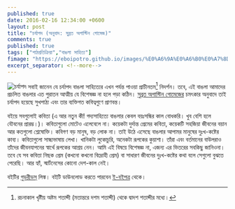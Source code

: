 ```yaml
---
published: true
date: 2016-02-16 12:34:00 +0600
layout: post
title: "চর্যাপদ (অনুবাদ: সুব্রত অগাস্টিন গোমেজ)"
comments: true
published: true
tags: ["পাঠপ্রতিক্রিয়া","বাঙলা সাহিত্য"]
fimage: "https://eboipotro.github.io/images/%E0%A6%9A%E0%A6%B0%E0%A7%8D%E0%A6%AF%E0%A6%BE%E0%A6%AA%E0%A6%A6-%E0%A6%95%E0%A6%AC%E0%A6%BF%E0%A6%A4%E0%A6%BE-%E0%A6%AA%E0%A7%8D%E0%A6%B0%E0%A6%BE%E0%A6%9A%E0%A7%80%E0%A6%A8-%E0%A6%95%E0%A6%AC%E0%A6%BF.jpg"
excerpt_separator: <!--more-->
---
```

![চর্যাপদ]({{page.fimage}}) সবাই জানেন যে চর্যাপদ বাঙলা সাহিত্যের এখন পর্যন্ত পাওয়া প্রাচীনতম[^1] নিদর্শন। তবে, এই বাঙলা আমাদের প্রচলিত বাঙলার এত পুরাতন আত্মীয় যে বিশেষজ্ঞ না হলে পড়া কঠিন। [সুব্রত অগাস্টিন গোমেজের](https://www.goodreads.com/author/show/13529195.Subrata_Augustine_Gomes) চমৎকার অনুবাদে তাই চর্যাপদ হয়েছে সুখপাঠ্য এবং তার ব্যক্তিগত কবিত্বগুণে প্রাণবন্ত।
<!--more-->
বইয়ে সবগুলোই কবিতা (এ আর নতুন কী! গদ্যসাহিত্যে বাঙলার কেবল বয়ঃসন্ধির কাল বোধকরি। খুব বেশি হলে যৌবনের প্রারম্ভ।)। কবিতাগুলো মোটেও এলেবেলে না। কয়েকটা দুর্দান্ত প্রেমের কবিতা, কয়েকটি সহজিয়া জীবনের বয়ান আর কতগুলো শ্লেষোক্তি। কবিগণ বড় মানুষ, বড় লোক না। তাই উঠে এসেছে বাঙলার আপামর মানুষের দুঃখ-কষ্টের কাব্য। কবিতাগুলো সান্ধ্যভাষায় লেখা। খানিকটা লুকোচুরি, অনেকটা রূপকের কুয়াশা। তাঁরা এবং বর্তমানের বাউলরাও তাঁদের জীবনযাপনের স্বার্থে রূপকের আশ্রয় নেন। আমি এই বিষয়ে বিশেষজ্ঞ না, এজন্য এর ভিতরের সবকিছু জানিওনা। তবে যে সব কবিতা নিছক প্রেম (কখনো কখনো বিদ্রোহী প্রেম) বা সাধারণ জীবনের দুঃখ-কষ্টের কথা বলে সেগুলো বুঝতে পেরেছি। আর হ্যাঁ, স্মার্টনেসের কোনো দেশ-কাল নেই।

বইটির [গুডরীডস্](https://www.goodreads.com/book/show/28374897) লিঙ্ক।
বইটি ডাউনলোড করতে পারবেন [ই-বইপত্র](http://eboipotro.github.io/library/%E0%A6%9A%E0%A6%B0%E0%A7%8D%E0%A6%AF%E0%A6%BE%E0%A6%AA%E0%A6%A6-%E0%A6%95%E0%A6%AC%E0%A6%BF%E0%A6%A4%E0%A6%BE-%E0%A6%AA%E0%A7%8D%E0%A6%B0%E0%A6%BE%E0%A6%9A%E0%A7%80%E0%A6%A8-%E0%A6%95%E0%A6%AC%E0%A6%BF/) থেকে।


[^1]: রচনাকাল খৃষ্টীয় অষ্টম শতাব্দী (মতান্তরে দশম শতাব্দী) থেকে দ্বাদশ শতাব্দীর মধ্যে।
